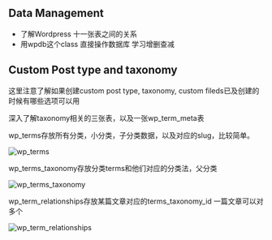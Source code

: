 ## Data Management

* 了解Wordpress 十一张表之间的关系
* 用wpdb这个class 直接操作数据库 学习增删查减

## Custom Post type and taxonomy

这里注意了解如果创建custom post type, taxonomy, custom fileds已及创建的时候有哪些选项可以用

深入了解taxonomy相关的三张表，以及一张wp_term_meta表

wp_terms存放所有分类，小分类，子分类数据，以及对应的slug，比较简单。

![wp_terms](https://ws2.sinaimg.cn/large/006tKfTcgy1fk59htlvtjj30ru0bsdh8.jpg)

wp_terms_taxonomy存放分类terms和他们对应的分类法，父分类

![wp_terms_taxonomy](https://ws1.sinaimg.cn/large/006tKfTcgy1fk59l5dm82j316i0as3zz.jpg)

wp_term_relationships存放某篇文章对应的terms_taxonomy_id 一篇文章可以对多个

![wp_term_relationships](https://ws3.sinaimg.cn/large/006tKfTcgy1fk59my4dm0j30k40800t3.jpg)

